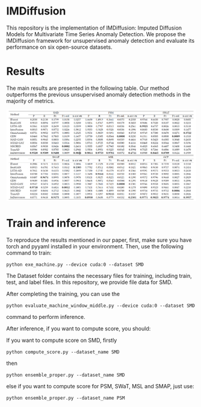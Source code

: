 # IMDiffusion

This repository is the implementation of IMDiffusion: Imputed Diffusion Models for Multivariate Time Series Anomaly Detection. We propose the IMDiffusion framework for unsupervised anomaly detection and evaluate its performance on six open-source datasets.

# Results
The main results are presented in the following table. Our method outperforms the previous unsupervised anomaly detection methods in the majority of metrics.

![Image Description](result.png)

# Train and inference


To reproduce the results mentioned in our paper, first, make sure you have torch and pyyaml installed in your environment. Then, use the following command to train:
```shell
python exe_machine.py --device cuda:0 --dataset SMD
```

The Dataset folder contains the necessary files for training, including train, test, and label files. In this repository, we provide file data for SMD.


After completing the training, you can use the

```shell
python evaluate_machine_window_middle.py --device cuda:0 --dataset SMD
```

command to perform inference.

After inference, if you want to compute score, you should:

If you want to compute score on SMD, firstly 
```shell
python compute_score.py --dataset_name SMD
```

then

```shell
python ensemble_proper.py --dataset_name SMD
```

else if you want to compute score for PSM, SWaT, MSL and SMAP, just use:

```shell
python ensemble_proper.py --dataset_name PSM
```
